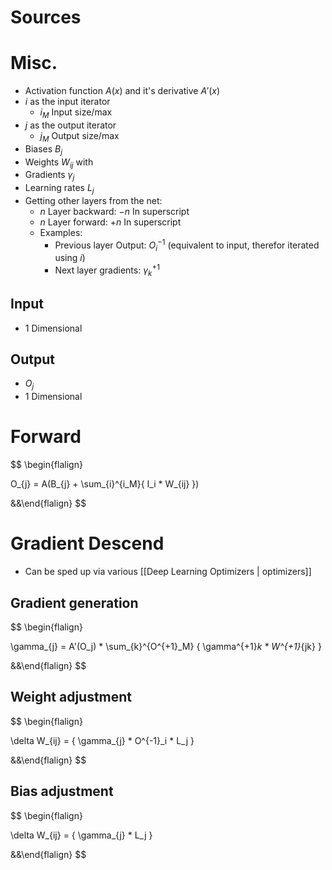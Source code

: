 
Sources
===



Misc.
===
- Activation function $A(x)$ and it's derivative $A'(x)$
- $i$ as the input iterator
	- $i_M$ Input size/max
- $j$ as the output iterator
	- $j_M$ Output size/max
- Biases $B_j$
- Weights $W_{ij}$ with
- Gradients $\gamma_{j}$ 
- Learning rates $L_j$
- Getting other layers from the net: 
	- $n$ Layer backward: $-n$ In superscript 
	- $n$ Layer forward: $+n$ In superscript 
	- Examples:
		- Previous layer Output: $O^{-1}_i$ (equivalent to input, therefor iterated using $i$)
		- Next layer gradients: $\gamma^{+1}_{k}$

Input
---
- 1 Dimensional

Output
---
- $O_j$
- 1 Dimensional


Forward
===
$$
\begin{flalign}

O_{j} = A(B_{j} + \sum_{i}^{i_M}{
	I_i * W_{ij}
}) 

&&\end{flalign}
$$

Gradient Descend
===
- Can be sped up via various [[Deep Learning Optimizers | optimizers]]

Gradient generation
---
$$
\begin{flalign}

\gamma_{j} = A'(O_j) * \sum_{k}^{O^{+1}_M} {
	\gamma^{+1}_k * W^{+1}_{jk}
}

&&\end{flalign}
$$

Weight adjustment
---
$$
\begin{flalign}

\delta W_{ij} = {
	\gamma_{j} * O^{-1}_i * L_j
}

&&\end{flalign}
$$

Bias adjustment
---
$$
\begin{flalign}

\delta W_{ij} = {
	\gamma_{j} * L_j
}

&&\end{flalign}
$$




